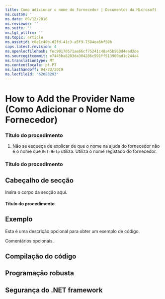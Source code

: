 ```yaml
---
title: Como adicionar o nome do fornecedor | Documentos da Microsoft
ms.custom: ''
ms.date: 09/12/2016
ms.reviewer: ''
ms.suite: ''
ms.tgt_pltfrm: ''
ms.topic: article
ms.assetid: c0e1c40b-d2fd-41c3-a5f9-7584ea6bf50b
caps.latest.revision: 4
ms.openlocfilehash: fec90170571ae66cf75241c48a45b560d4ead2de
ms.sourcegitcommit: e7445ba8203da304286c591ff513900ad1c244a4
ms.translationtype: MT
ms.contentlocale: pt-PT
ms.lasthandoff: 04/23/2019
ms.locfileid: "62083293"
---
```

# <a name="how-to-add-the-provider-name"></a>How to Add the Provider Name (Como Adicionar o Nome do Fornecedor)

### <a name="procedure-title"></a>Título do procedimento

1. Não se esqueça de explicar de que o nome na ajuda do fornecedor não é o nome que `Get-Help` utiliza. Utiliza o nome registado do fornecedor.

### <a name="procedure-title"></a>Título do procedimento

## <a name="section-heading"></a>Cabeçalho de secção

 Insira o corpo da secção aqui.

#### <a name="procedure-title"></a>Título do procedimento

## <a name="example"></a>Exemplo

 Esta é uma descrição opcional para obter um exemplo de código.

<!-- TODO!!!: review snippet reference  [!CODE [Microsoft.Win32.RegistryKey#4](Microsoft.Win32.RegistryKey#4)]  -->

 Comentários opcionais.

## <a name="compiling-the-code"></a>Compilação do código

## <a name="robust-programming"></a>Programação robusta

## <a name="net-framework-security"></a>Segurança do .NET framework